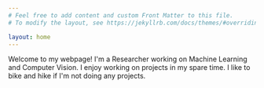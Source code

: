 ```yaml
---
# Feel free to add content and custom Front Matter to this file.
# To modify the layout, see https://jekyllrb.com/docs/themes/#overriding-theme-defaults

layout: home
---
```

Welcome to my webpage! I'm a Researcher working on Machine Learning and Computer Vision. I enjoy working on projects in my spare time. I like to bike and hike if I'm not doing any projects.
